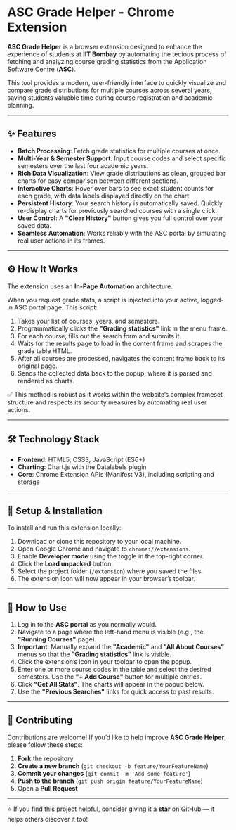 # ASC Grade Helper - Chrome Extension

**ASC Grade Helper** is a browser extension designed to enhance the experience of students at **IIT Bombay** by automating the tedious process of fetching and analyzing course grading statistics from the Application Software Centre (**ASC**).  

This tool provides a modern, user-friendly interface to quickly visualize and compare grade distributions for multiple courses across several years, saving students valuable time during course registration and academic planning.

---

## ✨ Features

- **Batch Processing**: Fetch grade statistics for multiple courses at once.  
- **Multi-Year & Semester Support**: Input course codes and select specific semesters over the last four academic years.  
- **Rich Data Visualization**: View grade distributions as clean, grouped bar charts for easy comparison between different sections.  
- **Interactive Charts**: Hover over bars to see exact student counts for each grade, with data labels displayed directly on the chart.  
- **Persistent History**: Your search history is automatically saved. Quickly re-display charts for previously searched courses with a single click.  
- **User Control**: A **"Clear History"** button gives you full control over your saved data.  
- **Seamless Automation**: Works reliably with the ASC portal by simulating real user actions in its frames.  

---

## ⚙️ How It Works

The extension uses an **In-Page Automation** architecture.  

When you request grade stats, a script is injected into your active, logged-in ASC portal page. This script:  

1. Takes your list of courses, years, and semesters.  
2. Programmatically clicks the **"Grading statistics"** link in the menu frame.  
3. For each course, fills out the search form and submits it.  
4. Waits for the results page to load in the content frame and scrapes the grade table HTML.  
5. After all courses are processed, navigates the content frame back to its original page.  
6. Sends the collected data back to the popup, where it is parsed and rendered as charts.  

✅ This method is robust as it works within the website’s complex frameset structure and respects its security measures by automating real user actions.

---

## 🛠️ Technology Stack

- **Frontend**: HTML5, CSS3, JavaScript (ES6+)  
- **Charting**: Chart.js with the Datalabels plugin  
- **Core**: Chrome Extension APIs (Manifest V3), including scripting and storage  

---

## 🚀 Setup & Installation

To install and run this extension locally:

1. Download or clone this repository to your local machine.  
2. Open Google Chrome and navigate to `chrome://extensions`.  
3. Enable **Developer mode** using the toggle in the top-right corner.  
4. Click the **Load unpacked** button.  
5. Select the project folder (`/extension`) where you saved the files.  
6. The extension icon will now appear in your browser’s toolbar.  

---

## 📖 How to Use

1. Log in to the **ASC portal** as you normally would.  
2. Navigate to a page where the left-hand menu is visible (e.g., the **"Running Courses"** page).  
3. **Important**: Manually expand the **"Academic"** and **"All About Courses"** menus so that the **"Grading statistics"** link is visible.  
4. Click the extension’s icon in your toolbar to open the popup.  
5. Enter one or more course codes in the table and select the desired semesters. Use the **"+ Add Course"** button for multiple entries.  
6. Click **"Get All Stats"**. The charts will appear in the popup below.  
7. Use the **"Previous Searches"** links for quick access to past results.  

---
## 🤝 Contributing

Contributions are welcome! If you’d like to help improve **ASC Grade Helper**, please follow these steps:
1. **Fork** the repository  
2. **Create a new branch** (`git checkout -b feature/YourFeatureName`)  
3. **Commit your changes** (`git commit -m 'Add some feature'`)  
4. **Push to the branch** (`git push origin feature/YourFeatureName`)  
5. Open a **Pull Request**

---

⭐ If you find this project helpful, consider giving it a **star** on GitHub — it helps others discover it too!
